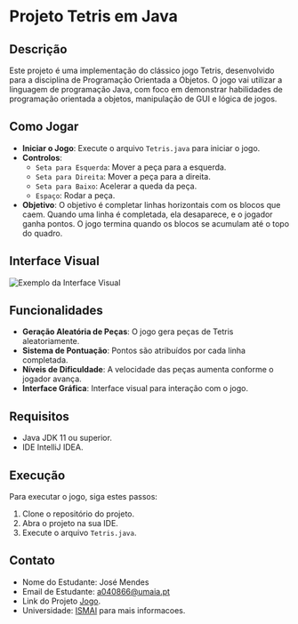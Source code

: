 # Projeto Tetris em Java

## Descrição
Este projeto é uma implementação do clássico jogo Tetris, desenvolvido para a disciplina de Programação Orientada a Objetos. O jogo vai utilizar a linguagem de programação Java, com foco em demonstrar habilidades de programação orientada a objetos, manipulação de GUI e lógica de jogos.

## Como Jogar
- **Iniciar o Jogo**: Execute o arquivo `Tetris.java` para iniciar o jogo.
- **Controlos**:
  - `Seta para Esquerda`: Mover a peça para a esquerda.
  - `Seta para Direita`: Mover a peça para a direita.
  - `Seta para Baixo`: Acelerar a queda da peça.
  - `Espaço`: Rodar a peça.
- **Objetivo**: O objetivo é completar linhas horizontais com os blocos que caem. Quando uma linha é completada, ela desaparece, e o jogador ganha pontos. O jogo termina quando os blocos se acumulam até o topo do quadro.

## Interface Visual

![Exemplo da Interface Visual](image_url)

## Funcionalidades
- **Geração Aleatória de Peças**: O jogo gera peças de Tetris aleatoriamente.
- **Sistema de Pontuação**: Pontos são atribuídos por cada linha completada.
- **Níveis de Dificuldade**: A velocidade das peças aumenta conforme o jogador avança.
- **Interface Gráfica**: Interface visual para interação com o jogo.

## Requisitos
- Java JDK 11 ou superior.
- IDE IntelliJ IDEA.

## Execução
Para executar o jogo, siga estes passos:
1. Clone o repositório do projeto.
2. Abra o projeto na sua IDE.
3. Execute o arquivo `Tetris.java`.

## Contato
- Nome do Estudante: José Mendes
- Email de Estudante: a040866@umaia.pt
- Link do Projeto [Jogo](https://github.com/mendesjosemario/tbg05).
- Universidade: [ISMAI](https://www.umaia.pt/pt) para mais informacoes.
